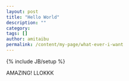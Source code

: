 ```yaml
---
layout: post
title: "Hello World"
description: ""
category:
tags: []
author: amitaibu
permalink: /content/my-page/what-ever-i-want
---
```

{% include JB/setup %}

AMAZING! LLOKKK
